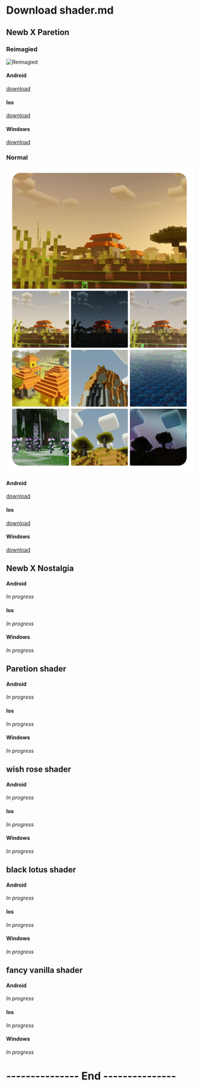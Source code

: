 # Download shader.md

## Newb X Paretion 
### Reimagied
![Reimagied](Reimagied.jpg "Newb X Paretion, MCBE 1.20.30")

#### Android
[download](https://github.com/RukiMC123/Shader-Website/raw/main/newb-x-paretion-reimagied-android.mcpack)
#### Ios
[download](https://github.com/RukiMC123/Shader-Website/raw/main/newb-x-paretion-reimagied-ios-materials.zip)
#### Windows
[download](https://github.com/RukiMC123/Shader-Website/raw/main/newb-x-paretion-reimagied-windows.mcpack)

### Normal
![Normal](Normal.jpg "Newb X Paretion, MCBE 1.20.30")

#### Android
[download](https://github.com/RukiMC123/Shader-Website/raw/main/newb-x-paretion-android.mcpack)
#### Ios
[download](https://github.com/RukiMC123/Shader-Website/raw/main/newb-x-paretion-ios-materials.zip)
#### Windows
[download](https://github.com/RukiMC123/Shader-Website/raw/main/newb-x-paretion-windows.mcpack)

## Newb X Nostalgia 
#### Android
*In progress*
#### Ios
*In progress*
#### Windows
*In progress*

## Paretion shader 
#### Android
*In progress*
#### Ios
*In progress*
#### Windows
*In progress*

## wish rose shader
#### Android
*In progress*
#### Ios
*In progress*
#### Windows
*In progress*

## black lotus shader
#### Android
*In progress*
#### Ios
*In progress*
#### Windows
*In progress*

## fancy vanilla shader
#### Android
*In progress*
#### Ios
*In progress*
#### Windows
*In progress*

# --------------- End ---------------
